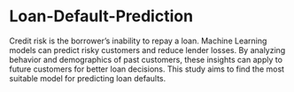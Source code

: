 # Loan-Default-Prediction
Credit risk is the borrower’s inability to repay a loan. Machine Learning models can predict risky customers and reduce lender losses. By analyzing behavior and demographics of past customers, these insights can apply to future customers for better loan decisions. This study aims to find the most suitable model for predicting loan defaults.
